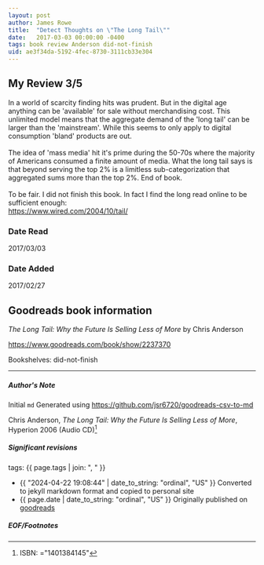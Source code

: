 ```yaml
---
layout: post
author: James Rowe
title:  "Detect Thoughts on \"The Long Tail\""
date:   2017-03-03 00:00:00 -0400
tags: book review Anderson did-not-finish
uid: ae3f34da-5192-4fec-8730-3111cb33e304
---
```


<!-- highly dependent on how you personally use jekyll templates, and how you want this to show up -->
<!-- escape any jekyll keys with double brackets -->

## My Review 3/5

In a world of scarcity finding hits was prudent. But in the digital age anything can be 'available' for sale without merchandising cost. This unlimited model means that the aggregate demand of the 'long tail' can be larger than the 'mainstream'. While this seems to only apply to digital consumption 'bland' products are out. <br/><br/>The idea of 'mass media' hit it's prime during the 50-70s where the majority of Americans consumed a finite amount of media. What the long tail says is that beyond serving the top 2% is a limitless sub-categorization that aggregated sums more than the top 2%. End of book.<br/><br/>To be fair. I did not finish this book. In fact I find the long read online to be sufficient enough:<br/>https://www.wired.com/2004/10/tail/

### Date Read
2017/03/03

### Date Added
2017/02/27

## Goodreads book information

*The Long Tail: Why the Future Is Selling Less of More* by Chris Anderson

https://www.goodreads.com/book/show/2237370

Bookshelves: did-not-finish

---

##### Author's Note

Initial `md` Generated using https://github.com/jsr6720/goodreads-csv-to-md

Chris Anderson, *The Long Tail: Why the Future Is Selling Less of More*,  Hyperion 2006 (Audio CD)[^1]

##### Significant revisions

tags: {{ page.tags | join: ", " }} <!-- todo move this somewhere -->

- {{ "2024-04-22 19:08:44" | date_to_string: "ordinal", "US" }} Converted to jekyll markdown format and copied to personal site
- {{ page.date | date_to_string: "ordinal", "US" }} Originally published on [goodreads](https://www.goodreads.com)

##### EOF/Footnotes

[^1]: ISBN: ="1401384145"